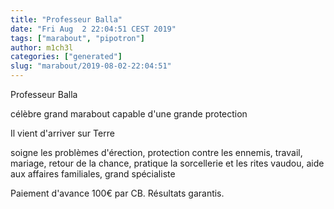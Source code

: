 ```yaml
---
title: "Professeur Balla"
date: "Fri Aug  2 22:04:51 CEST 2019"
tags: ["marabout", "pipotron"]
author: m1ch3l
categories: ["generated"]
slug: "marabout/2019-08-02-22:04:51"
---
```


Professeur Balla

célèbre grand marabout capable d'une grande protection

Il vient d'arriver sur Terre

soigne les problèmes d'érection, protection contre les ennemis, travail, mariage, retour de la chance, pratique la sorcellerie et les rites vaudou, aide aux affaires familiales, grand spécialiste

Paiement d'avance 100€ par CB. Résultats garantis.
